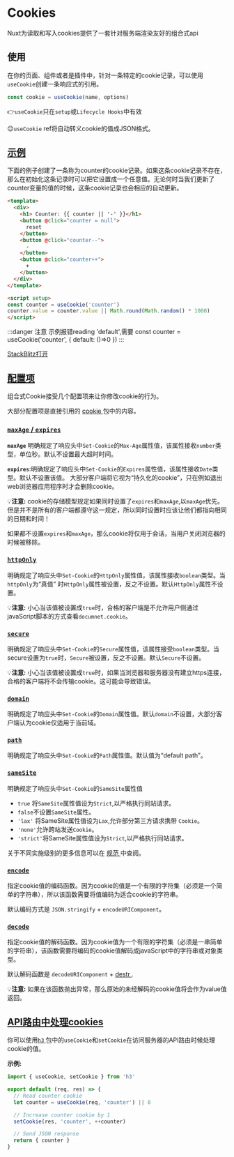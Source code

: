 # Cookies

Nuxt为读取和写入cookies提供了一套针对服务端渲染友好的组合式api

## 使用

在你的页面、组件或者是插件中，针对一条特定的cookie记录，可以使用`useCookie`创建一条响应式的引用。

```js
const cookie = useCookie(name, options)
```

👉`useCookie`只在`setup`或`Lifecycle Hooks`中有效

😌`useCookie` ref将自动转义cookie的值成JSON格式。

## [示例](https://v3.nuxtjs.org/docs/usage/cookies#example)

下面的例子创建了一条称为counter的cookie记录。如果这条cookie记录不存在，那么在初始化这条记录时可以把它设置成一个任意值。无论何时当我们更新了counter变量的值的时候，这条cookie记录也会相应的自动更新。

```html
<template>
  <div>
    <h1> Counter: {{ counter || '-' }}</h1>
    <button @click="counter = null">
      reset
    </button>
    <button @click="counter--">
      -
    </button>
    <button @click="counter++">
      +
    </button>
  </div>
</template>

<script setup>
const counter = useCookie('counter')
counter.value = counter.value || Math.round(Math.random() * 1000)
</script>
```

:::danger 注意
示例报错reading 'default',需要
const counter = useCookie('counter', {
    default: ()=>0
})
:::

[StackBlitz打开](https://stackblitz.com/github/nuxt/framework/tree/main/examples/use-cookie?terminal=dev)

## [配置项](https://v3.nuxtjs.org/docs/usage/cookies#options)

组合式Cookie接受几个配置项来让你修改cookie的行为。

大部分配置项是直接引用的 [cookie ](https://github.com/jshttp/cookie)包中的内容。

### [`maxAge` / `expires`](https://v3.nuxtjs.org/docs/usage/cookies#maxage--expires)

**`maxAge`** 明确规定了响应头中`Set-Cookie`的`Max-Age`属性值，该属性接收`number`类型，单位秒。默认不设置最大超时时间。

**`expires`**:明确规定了响应头中`Set-Cookie`的`Expires`属性值，该属性接收`Date`类型。默认不设置该值。 大部分客户端将它视为“持久化的cookie”，只在例如退出web浏览器应用程序时才会删除cookie。

💡**注意:** cookie的存储模型规定如果同时设置了`expires`和`maxAge`,以`maxAge`优先。但是并不是所有的客户端都遵守这一规定，所以同时设置时应该让他们都指向相同的日期和时间！

如果都不设置`expires`和`maxAge`，那么cookie将仅用于会话，当用户关闭浏览器的时候被移除。

### [`httpOnly`](https://v3.nuxtjs.org/docs/usage/cookies#httponly)

明确规定了响应头中`Set-Cookie`的`HttpOnly`属性值，该属性接收`boolean`类型。当`httpOnly`为“真值” 时`HttpOnly`属性被设置，反之不设置。默认`HttpOnly`属性不设置。

💡**注意:** 小心当该值被设置成`true`时，合格的客户端是不允许用户侧通过javaScript脚本的方式查看`documnet.cookie`。

### [`secure`](https://v3.nuxtjs.org/docs/usage/cookies#secure)

明确规定了响应头中`Set-Cookie`的`Secure`属性值，该属性接受`boolean`类型。当secure设置为`true`时，`Secure`被设置，反之不设置。默认`Secure`不设置。

💡**注意:** 小心当该值被设置成`true`时，如果当浏览器和服务器没有建立https连接，合格的客户端将不会传输cookie。这可能会导致错误。

### [`domain`](https://v3.nuxtjs.org/docs/usage/cookies#domain)

明确规定了响应头中`Set-Cookie`的`Domain`属性值。默认`domain`不设置，大部分客户端认为cookie仅适用于当前域。

### [`path`](https://v3.nuxtjs.org/docs/usage/cookies#path)

明确规定了响应头中`Set-Cookie`的`Path`属性值。默认值为“default path”。

### [`sameSite`](https://v3.nuxtjs.org/docs/usage/cookies#samesite)

明确规定了响应头中`Set-Cookie`的`SameSite`属性值

- `true` 将`SameSite`属性值设为`Strict`,以严格执行同站请求。
- `false`不设置`SameSite`属性。
- `'lax'` 将SameSite属性值设为`Lax`,允许部分第三方请求携带 `Cookie`。
- `'none'`允许跨站发送`Cookie`。
- `'strict'`将SameSite属性值设为`Strict`,以严格执行同站请求。

关于不同实施级别的更多信息可以在 [规范 ](https://tools.ietf.org/html/draft-ietf-httpbis-rfc6265bis-03#section-4.1.2.7)中查阅。

### [`encode`](https://v3.nuxtjs.org/docs/usage/cookies#encode)

指定cookie值的编码函数。因为cookie的值是一个有限的字符集（必须是一个简单的字符串），所以该函数需要将值编码为适合cookie的字符串。

默认编码方式是 `JSON.stringify` + `encodeURIComponent`。

### [`decode`](https://v3.nuxtjs.org/docs/usage/cookies#decode)

指定cookie值的解码函数。因为cookie值为一个有限的字符集（必须是一串简单的字符串），该函数需要将编码的cookie值解码成javaScript中的字符串或对象类型。

默认解码函数是 `decodeURIComponent` + [destr ](https://github.com/unjs/destr).

💡**注意:** 如果在该函数抛出异常，那么原始的未经解码的cookie值将会作为value值返回。

## [API路由中处理cookies](https://v3.nuxtjs.org/docs/usage/cookies#handling-cookies-in-api-routes)

你可以使用[`h3` ](https://github.com/unjs/h3)包中的`useCookie`和`setCookie`在访问服务器的API路由时候处理cookie的值。

**示例:**

```js
import { useCookie, setCookie } from 'h3'

export default (req, res) => {
  // Read counter cookie
  let counter = useCookie(req, 'counter') || 0

  // Increase counter cookie by 1
  setCookie(res, 'counter', ++counter)

  // Send JSON response
  return { counter }
}
```

